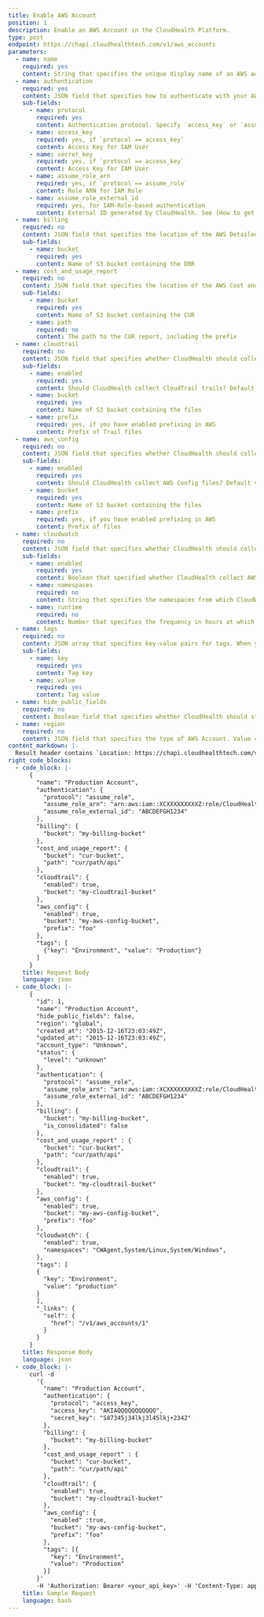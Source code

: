 ```yaml
---
title: Enable AWS Account
position: 1
description: Enable an AWS Account in the CloudHealth Platform.
type: post
endpoint: https://chapi.cloudhealthtech.com/v1/aws_accounts
parameters:
  - name: name
    required: yes
    content: String that specifies the unique display name of an AWS account.
  - name: authentication
    required: yes
    content: JSON field that specifies how to authenticate with your AWS accounts. Use IAM Role (recommended) or IAM User (less secure) to authenticate.
    sub-fields:
      - name: protocol
        required: yes
        content: Authentication protocol. Specify `access_key` or `assume_role`
      - name: access_key
        required: yes, if `protocol == access_key`
        content: Access Key for IAM User
      - name: secret_key
        required: yes, if `protocol == access_key`
        content: Access Key for IAM User
      - name: assume_role_arn
        required: yes, if `protocol == assume_role`
        content: Role ARN for IAM Role
      - name: assume_role_external_id
        required: yes, for IAM-Role-based authentication
        content: External ID generated by CloudHealth. See [How to get External ID](#account_get-external-id).
  - name: billing
    required: no
    content: JSON field that specifies the location of the AWS Detailed Billing Record (DBR).
    sub-fields:
      - name: bucket
        required: yes
        content: Name of S3 bucket containing the DBR
  - name: cost_and_usage_report
    required: no
    content: JSON field that specifies the location of the AWS Cost and Usage Report (CUR).
    sub-fields:
      - name: bucket
        required: yes
        content: Name of S3 bucket containing the CUR
      - name: path
        required: no
        content: The path to the CUR report, including the prefix
  - name: cloudtrail
    required: no
    content: JSON field that specifies whether CloudHealth should collect CloudTrail Trails and the location of Trail files.
    sub-fields:
      - name: enabled
        required: yes
        content: Should CloudHealth collect CloudTrail trails? Default value is `False`
      - name: bucket
        required: yes
        content: Name of S3 bucket containing the files
      - name: prefix
        required: yes, if you have enabled prefixing in AWS
        content: Prefix of Trail files
  - name: aws_config
    required: no
    content: JSON field that specifies whether CloudHealth should collect AWS Config files and the location of the files.
    sub-fields:
      - name: enabled
        required: yes
        content: Should CloudHealth collect AWS Config files? Default value is `False`
      - name: bucket
        required: yes
        content: Name of S3 bucket containing the files
      - name: prefix
        required: yes, if you have enabled prefixing in AWS
        content: Prefix of files
  - name: cloudwatch
    required: no
    content: JSON field that specifies whether CloudHealth should collect CloudWatch data.
    sub-fields:
      - name: enabled
        required: yes
        content: Boolean that specified whether CloudHealth collect AWS CloudWatch data. Default value is `True`
      - name: namespaces
        required: no
        content: String that specifies the namespaces from which CloudWatch data should be gathered. Value can be `CWAgent`, `System/Linux`, `System/Windows`, or a comma-separated list of two or more of these values. Default value is an empty string.
      - name: runtime
        required: no
        content: Number that specifies the frequency in hours at which CloudHealth should gather CloudWatch data. Default value is `1`. Value can be `1` or `24`.
  - name: tags
    required: no
    content: JSON array that specifies key-value pairs for tags. When you use this field, The API restricts queries to AWS accounts that are tagged with these key-value pairs.
    sub-fields:
      - name: key
        required: yes
        content: Tag key
      - name: value
        required: yes
        content: Tag value
  - name: hide_public_fields
    required: no
    content: Boolean field that specifies whether CloudHealth should store public DNS and IP. Default value is `True`
  - name: region
    required: no
    content: JSON field that specifies the type of AWS Account. Value can be `global` (default) or `govcloud`.
content_markdown: |-
  Result header contains `Location: https://chapi.cloudhealthtech.com/v1/aws_accounts/1`
right_code_blocks:
  - code_block: |-
      {
        "name": "Production Account",
        "authentication": {
          "protocol": "assume_role",
          "assume_role_arn": "arn:aws:iam::XCXXXXXXXXXZ:role/CloudHealth-IAM-Role",
          "assume_role_external_id": "ABCDEFGH1234"
        },
        "billing": {
          "bucket": "my-billing-bucket"
        },
        "cost_and_usage_report": {
          "bucket": "cur-bucket",
          "path": "cur/path/api"
        },
        "cloudtrail": {
          "enabled": true,
          "bucket": "my-cloudtrail-bucket"
        },
        "aws_config": {
          "enabled": true,
          "bucket": "my-aws-config-bucket",
          "prefix": "foo"
        },
        "tags": [
          {"key": "Environment", "value": "Production"}
        ]
      }
    title: Request Body
    language: json
  - code_block: |-
      {
        "id": 1,
        "name": "Production Account",
        "hide_public_fields": false,
        "region": "global",
        "created_at": "2015-12-16T23:03:49Z",
        "updated_at": "2015-12-16T23:03:49Z",
        "account_type": "Unknown",
        "status": {
          "level": "unknown"
        },
        "authentication": {
          "protocol": "assume_role",
          "assume_role_arn": "arn:aws:iam::XCXXXXXXXXXZ:role/CloudHealth-IAM-Role",
          "assume_role_external_id": "ABCDEFGH1234"
        },
        "billing": {
          "bucket": "my-billing-bucket",
          "is_consolidated": false
        },
        "cost_and_usage_report" : {
          "bucket": "cur-bucket",
          "path": "cur/path/api"
        },
        "cloudtrail": {
          "enabled": true,
          "bucket": "my-cloudtrail-bucket"
        },
        "aws_config": {
          "enabled": true,
          "bucket": "my-aws-config-bucket",
          "prefix": "foo"
        },
        "cloudwatch": {
          "enabled": true,
          "namespaces": "CWAgent,System/Linux,System/Windows",
        },
        "tags": [
        {
          "key": "Environment",
          "value": "production"
        }
        ],
        "_links": {
          "self": {
            "href": "/v1/aws_accounts/1"
          }
        }
      }
    title: Response Body
    language: json
  - code_block: |-
      curl -d
        '{
          "name": "Production Account",
          "authentication": {
            "protocol": "access_key",
            "access_key": "AKIAQQQQQQQQQQQ",
            "secret_key": "S87345j34lkj3l45lkj+2342"
          },
          "billing": {
            "bucket": "my-billing-bucket"
          },
          "cost_and_usage_report" : {
            "bucket": "cur-bucket",
            "path": "cur/path/api"
          },
          "cloudtrail": {
            "enabled": true,
            "bucket": "my-cloudtrail-bucket"
          },
          "aws_config": {
            "enabled" :true,
            "bucket": "my-aws-config-bucket",
            "prefix": "foo"
          },
          "tags": [{
            "key": "Environment",
            "value": "Production"
          }]
        }'
        -H 'Authorization: Bearer <your_api_key>' -H 'Content-Type: application/json' --request POST 'https://chapi.cloudhealthtech.com/v1/aws_accounts'
    title: Sample Request
    language: bash
---
```

